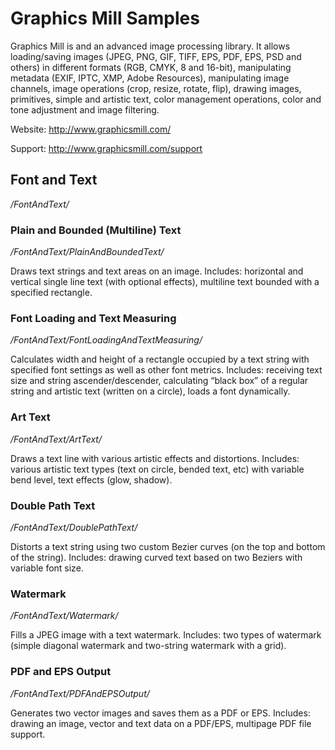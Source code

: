 # Graphics Mill Samples

Graphics Mill is and an advanced image processing library. It  allows loading/saving images (JPEG, PNG, GIF, TIFF, EPS, PDF, EPS, PSD and others) in different formats (RGB, CMYK, 8 and 16-bit), manipulating metadata (EXIF, IPTC, XMP, Adobe Resources), manipulating image channels, image operations (crop, resize, rotate, flip), drawing images, primitives, simple and artistic text,  color management operations, color and tone adjustment and image filtering. 

Website: http://www.graphicsmill.com/

Support: http://www.graphicsmill.com/support

## Font and Text

*/FontAndText/*

### Plain and Bounded (Multiline) Text

*/FontAndText/PlainAndBoundedText/*

Draws text strings and text areas on an image. Includes: horizontal and vertical single line text (with optional effects), multiline text bounded with a specified rectangle.

### Font Loading and Text Measuring

*/FontAndText/FontLoadingAndTextMeasuring/*

Calculates width and height of a rectangle occupied by a text string with specified font settings as well as other font metrics. Includes: receiving text size and string ascender/descender, calculating “black box” of a regular string and artistic text (written on a circle), loads a font dynamically.

### Art Text

*/FontAndText/ArtText/*

Draws a text line with various artistic effects and distortions. Includes: various artistic text types (text on circle, bended text, etc) with variable bend level, text effects (glow, shadow).

### Double Path Text

*/FontAndText/DoublePathText/*

Distorts a text string using two custom Bezier curves (on the top and bottom of the string). Includes: drawing curved text based on two Beziers with variable font size.

### Watermark

*/FontAndText/Watermark/*

Fills a JPEG image with a text watermark. Includes: two types of watermark (simple diagonal watermark and two-string watermark with a grid).

### PDF and EPS Output

*/FontAndText/PDFAndEPSOutput/*

Generates two vector images and saves them as a PDF or EPS. Includes: drawing an image, vector and text data on a PDF/EPS, multipage PDF file support.
